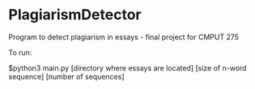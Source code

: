 # PlagiarismDetector
Program to detect plagiarism in essays - final project for CMPUT 275

To run:

$python3 main.py [directory where essays are located] [size of n-word sequence] [number of sequences]
